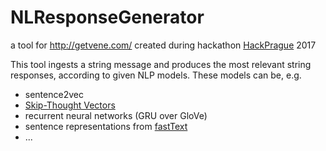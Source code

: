 # NLResponseGenerator
a tool for http://getvene.com/ created during hackathon [HackPrague](http://hackprague.com/) 2017

This tool ingests a string message and produces the most relevant string responses, according to given NLP models. These models can be, e.g.
* sentence2vec
* [Skip-Thought Vectors](https://arxiv.org/abs/1506.06726)
* recurrent neural networks (GRU over GloVe)
* sentence representations from [fastText](https://github.com/facebookresearch/fastText)
* ...
